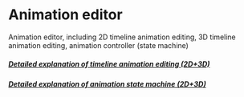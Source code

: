 # Animation editor

Animation editor, including 2D timeline animation editing, 3D timeline animation editing, animation controller (state machine)

##### [Detailed explanation of timeline animation editing (2D+3D)](./timelineGUI/readme.md)

##### [Detailed explanation of animation state machine (2D+3D)](./aniController/readme.md)




